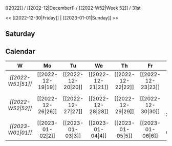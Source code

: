 [[2022]] / [[2022-12|December]] / [[2022-W52|Week 52]] / 31st

<<  [[2022-12-30|Friday]]   |  [[2023-01-01|Sunday]]   >>︎

## Saturday

## Calendar
| W  | Mo | Tu | We | Th | Fr | Sa | Su |
|:--:|:--:|:--:|:--:|:--:|:--:|:--:|:--:|
| *[[2022-W51\|51]]* | [[2022-12-19\|19]] | [[2022-12-20\|20]] | [[2022-12-21\|21]] | [[2022-12-22\|22]] | [[2022-12-23\|23]] | [[2022-12-24\|24]] | [[2022-12-25\|25]] |
| *[[2022-W52\|52]]* | [[2022-12-26\|26]] | [[2022-12-27\|27]] | [[2022-12-28\|28]] | [[2022-12-29\|29]] | [[2022-12-30\|30]] | ==**[[2022-12-31\|31]]**== | [[2023-01-01\|1]]  |
| *[[2023-W01\|01]]* | [[2023-01-02\|2]]  | [[2023-01-03\|3]]  | [[2023-01-04\|4]]  | [[2023-01-05\|5]]  | [[2023-01-06\|6]]  | [[2023-01-07\|7]]  | [[2023-01-08\|8]]  |
